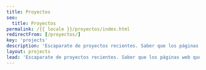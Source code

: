 ```yaml
---
title: Proyectos
seo:
  title: Proyectos
permalink: /{{ locale }}/proyectos/index.html
redirectFrom: [/proyectos/]
key: 'projects'
description: 'Escaparate de proyectos recientes. Saber que los páginas web que construyo para mis clientes les ayudan a crecer y tener más éxito es increíble.'
layout: projects
lead: 'Escaparate de proyectos recientes. Saber que los páginas web que construyo para mis clientes les ayudan a crecer y a tener más éxito es increíble.'
---
```

